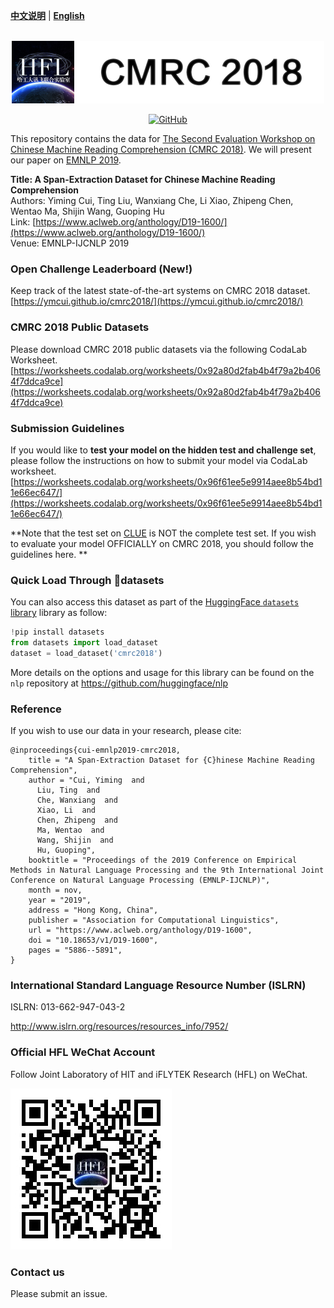 [**中文说明**](./README_CN.md) | [**English**](./README.md)

<p align="center">
    <br>
    <img src="./banner.png" width="500"/>
    <br>
</p>
<p align="center">
    <a href="https://github.com/ymcui/cmrc2018/blob/master/LICENSE">
        <img alt="GitHub" src="https://img.shields.io/github/license/ymcui/cmrc2018.svg?color=blue&style=flat-square">
    </a>
</p>

This repository contains the data for [The Second Evaluation Workshop on Chinese Machine Reading Comprehension (CMRC 2018)](https://hfl-rc.github.io/cmrc2018/). We will present our paper on [EMNLP 2019](http://emnlp-ijcnlp2019.org).

**Title: A Span-Extraction Dataset for Chinese Machine Reading Comprehension**    
Authors: Yiming Cui, Ting Liu, Wanxiang Che, Li Xiao, Zhipeng Chen, Wentao Ma, Shijin Wang, Guoping Hu   
Link: [https://www.aclweb.org/anthology/D19-1600/](https://www.aclweb.org/anthology/D19-1600/)  
Venue: EMNLP-IJCNLP 2019

### Open Challenge Leaderboard (New!)
Keep track of the latest state-of-the-art systems on CMRC 2018 dataset.  
[https://ymcui.github.io/cmrc2018/](https://ymcui.github.io/cmrc2018/)

### CMRC 2018 Public Datasets
Please download CMRC 2018 public datasets via the following CodaLab Worksheet.  
[https://worksheets.codalab.org/worksheets/0x92a80d2fab4b4f79a2b4064f7ddca9ce](https://worksheets.codalab.org/worksheets/0x92a80d2fab4b4f79a2b4064f7ddca9ce)

### Submission Guidelines
If you would like to **test your model on the hidden test and challenge set**, please follow the instructions on how to submit your model via CodaLab worksheet.  
[https://worksheets.codalab.org/worksheets/0x96f61ee5e9914aee8b54bd11e66ec647/](https://worksheets.codalab.org/worksheets/0x96f61ee5e9914aee8b54bd11e66ec647/)

**Note that the test set on [CLUE](https://github.com/CLUEbenchmark/CLUE) is NOT the complete test set. If you wish to evaluate your model OFFICIALLY on CMRC 2018, you should follow the guidelines here.  **

### Quick Load Through 🤗datasets
You can also access this dataset as part of the [HuggingFace `datasets` library](https://github.com/huggingface/datasets) library as follow:

```python
!pip install datasets
from datasets import load_dataset
dataset = load_dataset('cmrc2018')
```
More details on the options and usage for this library can be found on the `nlp` repository at https://github.com/huggingface/nlp

### Reference
If you wish to use our data in your research, please cite:

```
@inproceedings{cui-emnlp2019-cmrc2018,
    title = "A Span-Extraction Dataset for {C}hinese Machine Reading Comprehension",
    author = "Cui, Yiming  and
      Liu, Ting  and
      Che, Wanxiang  and
      Xiao, Li  and
      Chen, Zhipeng  and
      Ma, Wentao  and
      Wang, Shijin  and
      Hu, Guoping",
    booktitle = "Proceedings of the 2019 Conference on Empirical Methods in Natural Language Processing and the 9th International Joint Conference on Natural Language Processing (EMNLP-IJCNLP)",
    month = nov,
    year = "2019",
    address = "Hong Kong, China",
    publisher = "Association for Computational Linguistics",
    url = "https://www.aclweb.org/anthology/D19-1600",
    doi = "10.18653/v1/D19-1600",
    pages = "5886--5891",
}
```
### International Standard Language Resource Number (ISLRN)
ISLRN: 013-662-947-043-2

http://www.islrn.org/resources/resources_info/7952/

### Official HFL WeChat Account
Follow Joint Laboratory of HIT and iFLYTEK Research (HFL) on WeChat.

![qrcode.png](./qrcode.jpg)

### Contact us
Please submit an issue.
